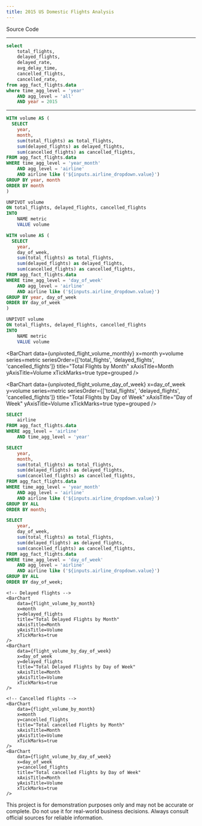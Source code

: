 ```yaml
---
title: 2015 US Domestic Flights Analysis
---
```


<!-- Source code button -->
<Grid cols=4>
    <!-- Blank groups to force button in the fourth column -->
    <Group/>
    <Group/>
    <Group/>
    <LinkButton url='https://github.com/phamlamn/airline-flights-pipeline'>
        Source Code
    </LinkButton>
</Grid>


---

<!-- Big Value Primary stats: Total flights, delayed flights, cancelled flights -->
```sql total_stats_2015
select
    total_flights,
    delayed_flights,
    delayed_rate,
    avg_delay_time,
    cancelled_flights,
    cancelled_rate,
from agg_fact_flights.data
where time_agg_level = 'year'
    AND agg_level = 'all'
    AND year = 2015
```
<Grid cols=3>
    <BigValue 
        data={total_stats_2015} 
        value=total_flights
        fmt=num0
    />
    <BigValue
        data={total_stats_2015}
        value=delayed_flights
        fmt=num0
    />
    <BigValue
        data={total_stats_2015}
        value=cancelled_flights
        fmt=num0
    />
    <BigValue
        data={total_stats_2015}
        value=avg_delay_time
        title='Avg Delay Time (Minutes)'
    />
    <BigValue
        data={total_stats_2015}
        value=delayed_rate
        fmt=pct1
        title='Total Delayed Rate'
    />
    <BigValue
        data={total_stats_2015}
        value=cancelled_rate
        fmt=pct1
        title='Total Cancelled Rate'
    />
</Grid>


---

```sql unpivoted_flight_volume_monthly
WITH volume AS (
  SELECT
    year,
    month,
    sum(total_flights) as total_flights,
    sum(delayed_flights) as delayed_flights,
    sum(cancelled_flights) as cancelled_flights,
FROM agg_fact_flights.data
WHERE time_agg_level = 'year_month'
    AND agg_level = 'airline'
    AND airline like ('${inputs.airline_dropdown.value}')
GROUP BY year, month
ORDER BY month
)

UNPIVOT volume
ON total_flights, delayed_flights, cancelled_flights
INTO
	NAME metric
	VALUE volume
```

```sql unpivoted_flight_volume_day_of_week
WITH volume AS (
  SELECT
    year,
    day_of_week,
    sum(total_flights) as total_flights,
    sum(delayed_flights) as delayed_flights,
    sum(cancelled_flights) as cancelled_flights,
FROM agg_fact_flights.data
WHERE time_agg_level = 'day_of_week'
    AND agg_level = 'airline'
    AND airline like ('${inputs.airline_dropdown.value}')
GROUP BY year, day_of_week
ORDER BY day_of_week
)

UNPIVOT volume
ON total_flights, delayed_flights, cancelled_flights
INTO
	NAME metric
	VALUE volume
```
<Dropdown data={airlines} name=airline_dropdown value=airline defaultValue='%' title="Select an Airline">
    <DropdownOption value='%' valueLabel='All'/>
</Dropdown>

<BarChart
    data={unpivoted_flight_volume_monthly}
    x=month
    y=volume
    series=metric
    seriesOrder={['total_flights', 'delayed_flights', 'cancelled_flights']}
    title="Total Flights by Month"
    xAxisTitle=Month
    yAxisTitle=Volume
    xTickMarks=true
    type=grouped
/>

<BarChart
    data={unpivoted_flight_volume_day_of_week}
    x=day_of_week
    y=volume
    series=metric
    seriesOrder={['total_flights', 'delayed_flights', 'cancelled_flights']}
    title="Total Flights by Day of Week"
    xAxisTitle="Day of Week"
    yAxisTitle=Volume
    xTickMarks=true
    type=grouped
/>


```sql airlines
SELECT
    airline
FROM agg_fact_flights.data
WHERE agg_level = 'airline'
    AND time_agg_level = 'year'
```

```sql flight_volume_by_month
SELECT
    year,
    month,
    sum(total_flights) as total_flights,
    sum(delayed_flights) as delayed_flights,
    sum(cancelled_flights) as cancelled_flights,
FROM agg_fact_flights.data
WHERE time_agg_level = 'year_month'
    AND agg_level = 'airline'
    AND airline like ('${inputs.airline_dropdown.value}')
GROUP BY ALL
ORDER BY month;
```

```sql flight_volume_by_day_of_week
SELECT
    year,
    day_of_week,
    sum(total_flights) as total_flights,
    sum(delayed_flights) as delayed_flights,
    sum(cancelled_flights) as cancelled_flights,
FROM agg_fact_flights.data
WHERE time_agg_level = 'day_of_week'
    AND agg_level = 'airline'
    AND airline like ('${inputs.airline_dropdown.value}')
GROUP BY ALL
ORDER BY day_of_week;
```
<Grid cols=2>
    <!-- Total flights -->
    <BarChart
        data={flight_volume_by_month}
        x=month
        y=total_flights
        title="Total Flights by Month"
        xAxisTitle=Month
        yAxisTitle=Volume
        xTickMarks=true
    />
    <BarChart
        data={flight_volume_by_day_of_week}
        x=day_of_week
        y=total_flights
        title="Total Flights by Day of Week"
        xAxisTitle=Month
        yAxisTitle=Volume
        xTickMarks=true
    />

    <!-- Delayed flights -->
    <BarChart
        data={flight_volume_by_month}
        x=month
        y=delayed_flights
        title="Total Delayed Flights by Month"
        xAxisTitle=Month
        yAxisTitle=Volume
        xTickMarks=true
    />
    <BarChart
        data={flight_volume_by_day_of_week}
        x=day_of_week
        y=delayed_flights
        title="Total Delayed Flights by Day of Week"
        xAxisTitle=Month
        yAxisTitle=Volume
        xTickMarks=true
    />

    <!-- Cancelled flights -->
    <BarChart
        data={flight_volume_by_month}
        x=month
        y=cancelled_flights
        title="Total cancelled Flights by Month"
        xAxisTitle=Month
        yAxisTitle=Volume
        xTickMarks=true
    />
    <BarChart
        data={flight_volume_by_day_of_week}
        x=day_of_week
        y=cancelled_flights
        title="Total cancelled Flights by Day of Week"
        xAxisTitle=Month
        yAxisTitle=Volume
        xTickMarks=true
    />
</Grid>



<!-- Full table -->
<!-- -- ```sql agg_fact_flights
-- select
--     *
-- from agg_fact_flights.data
-- ```
-- <DataTable data={agg_fact_flights}/> -->


<Accordion>
  <AccordionItem/>
  <AccordionItem title="Disclaimer:">
    This project is for demonstration purposes only and may not be accurate or complete. Do not use it for real-world business decisions. Always consult official sources for reliable information.
</AccordionItem>
</Accordion>

